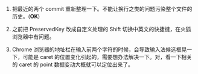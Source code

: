 1. 把最近的两个 commit 重新整理一下。不能让换行之类的问题污染整个文件的历史。(**OK**)

2. 之前把 PreservedKey 改成自定义处理的 Shift 切换中英文的快捷键，在火狐浏览器中有问题。

3. Chrome 浏览器的地址栏在输入前两个字符的时候，会导致输入法候选框晃一下，可能是 caret 的位置变化引起的，需要想办法解决一下。对，看一下相关的 caret 的 point 数据变动大概就可以定位出来了。
